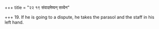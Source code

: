 +++
title = "२२ १९ संवादमेष्यन् सव्येन"

+++
19. If he is going to a dispute, he takes the parasol and the staff in his left hand.
